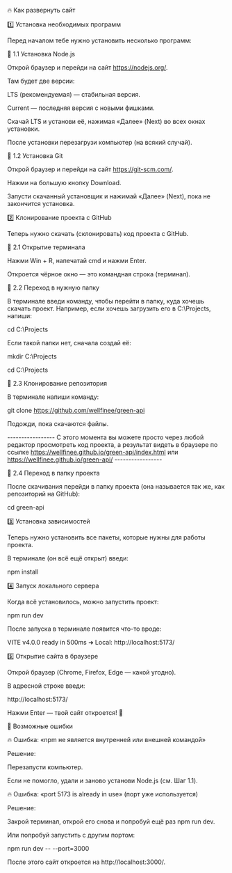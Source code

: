 🔥 Как развернуть сайт

1️⃣ Установка необходимых программ

Перед началом тебе нужно установить несколько программ:


🔹 1.1 Установка Node.js

Открой браузер и перейди на сайт https://nodejs.org/.

Там будет две версии:

LTS (рекомендуемая) — стабильная версия.

Current — последняя версия с новыми фишками.

Скачай LTS и установи её, нажимая «Далее» (Next) во всех окнах установки.

После установки перезагрузи компьютер (на всякий случай).

🔹 1.2 Установка Git

Открой браузер и перейди на сайт https://git-scm.com/.

Нажми на большую кнопку Download.

Запусти скачанный установщик и нажимай «Далее» (Next), пока не закончится установка.

2️⃣ Клонирование проекта с GitHub

Теперь нужно скачать (склонировать) код проекта с GitHub.


🔹 2.1 Открытие терминала

Нажми Win + R, напечатай cmd и нажми Enter.

Откроется чёрное окно — это командная строка (терминал).

🔹 2.2 Переход в нужную папку

В терминале введи команду, чтобы перейти в папку, куда хочешь скачать проект. Например, если хочешь загрузить его в C:\Projects, напиши:


cd C:\Projects


Если такой папки нет, сначала создай её:


mkdir C:\Projects

cd C:\Projects


🔹 2.3 Клонирование репозитория


В терминале напиши команду:


git clone  https://github.com/wellfinee/green-api

Подожди, пока скачаются файлы.


-----------------     С этого момента вы можете просто через любой редактор просмотреть код проекта, 
                      а результат видеть в браузере по ссылке https://wellfinee.github.io/green-api/index.html  или  https://wellfinee.github.io/green-api/         -----------------
                      


🔹 2.4 Переход в папку проекта

После скачивания перейди в папку проекта (она называется так же, как репозиторий на GitHub):


cd green-api


3️⃣ Установка зависимостей

Теперь нужно установить все пакеты, которые нужны для работы проекта.


В терминале (он всё ещё открыт) введи:


npm install


4️⃣ Запуск локального сервера

Когда всё установилось, можно запустить проект:


npm run dev

После запуска в терминале появится что-то вроде:


VITE v4.0.0 ready in 500ms
➜ Local: http://localhost:5173/


5️⃣ Открытие сайта в браузере

Открой браузер (Chrome, Firefox, Edge — какой угодно).

В адресной строке введи:


http://localhost:5173/


Нажми Enter — твой сайт откроется! 🎉

🛑 Возможные ошибки

🔥 Ошибка: «npm не является внутренней или внешней командой»

Решение:


Перезапусти компьютер.

Если не помогло, удали и заново установи Node.js (см. Шаг 1.1).

🔥 Ошибка: «port 5173 is already in use» (порт уже используется)

Решение:

Закрой терминал, открой его снова и попробуй ещё раз npm run dev.

Или попробуй запустить с другим портом:


npm run dev -- --port=3000

После этого сайт откроется на http://localhost:3000/.
